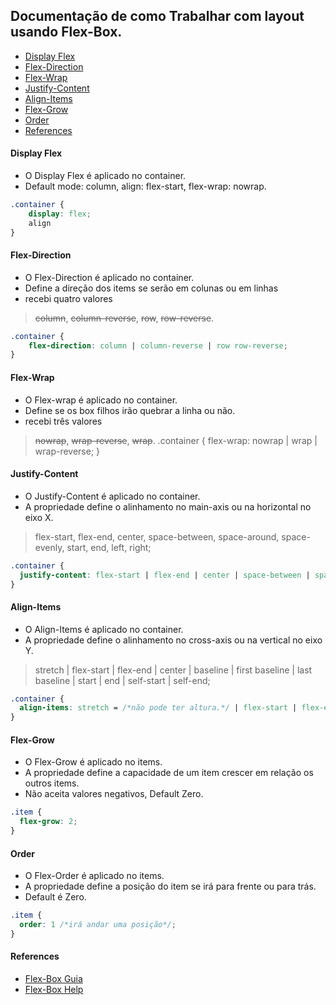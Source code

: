 ## Documentação de como Trabalhar com layout usando Flex-Box.
* [Display Flex](https://github.com/AndreAquilau/docs-flex-box#display-flex)
* [Flex-Direction](https://github.com/AndreAquilau/docs-flex-box#flex-direction)
* [Flex-Wrap](https://github.com/AndreAquilau/docs-flex-box#flex-wrap)
* [Justify-Content](https://github.com/AndreAquilau/docs-flex-box#justify-content)
* [Align-Items](https://github.com/AndreAquilau/docs-flex-box#align-items)
* [Flex-Grow](https://github.com/AndreAquilau/docs-flex-box#flex-grow)
* [Order](https://github.com/AndreAquilau/docs-flex-box#order)
* [References](https://github.com/AndreAquilau/docs-flex-box#references)

#### Display Flex
* O Display Flex é aplicado no container.
* Default mode: column, align: flex-start, flex-wrap: nowrap.
~~~css
.container {
    display: flex;
    align
}
~~~

#### Flex-Direction
* O Flex-Direction é aplicado no container.
* Define a direção dos items se serão em colunas ou em linhas
* recebi quatro valores
> ~~column~~, ~~column-reverse~~, ~~row~~, ~~row-reverse~~.
~~~css
.container {
    flex-direction: column | column-reverse | row row-reverse;
}
~~~

#### Flex-Wrap
* O Flex-wrap é aplicado no container.
* Define se os box filhos irão quebrar a linha ou não.
* recebi três valores
> ~~nowrap~~, ~~wrap-reverse~~, ~~wrap~~.
.container {
  flex-wrap: nowrap | wrap | wrap-reverse;
}

#### Justify-Content
* O Justify-Content é aplicado no container.
* A propriedade define o alinhamento no main-axis ou na horizontal no eixo X.
> flex-start, flex-end, center, space-between, space-around, space-evenly, start, end, left, right;
~~~css
.container {
  justify-content: flex-start | flex-end | center | space-between | space-around | space-evenly | start | end | left | right;
}
~~~

#### Align-Items
* O Align-Items é aplicado no container.
* A propriedade define o alinhamento no cross-axis ou na vertical no eixo Y.
> stretch | flex-start | flex-end | center | baseline | first baseline | last baseline | start | end | self-start | self-end;
~~~css
.container {
  align-items: stretch = /*não pode ter altura.*/ | flex-start | flex-end | center | baseline | first baseline | last baseline | start | end | self-start | self-end;
}
~~~


#### Flex-Grow
* O Flex-Grow é aplicado no items.
* A propriedade define a capacidade de um item crescer em relação os outros items.
* Não aceita valores negativos, Default Zero.
~~~css
.item {
  flex-grow: 2;
}
~~~

#### Order
* O Flex-Order é aplicado no items.
* A propriedade define a posição do item se irá para frente ou para trás.
* Default é Zero.
~~~css
.item {
  order: 1 /*irá andar uma posição*/;
}
~~~

#### References
* [Flex-Box Guia](https://css-tricks.com/snippets/css/a-guide-to-flexbox/)
* [Flex-Box Help](https://flexbox.help/)
